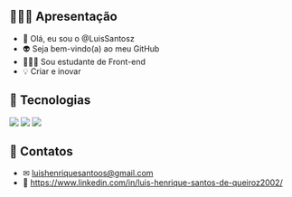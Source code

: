 ## 💁🏼‍♂️ Apresentação
- 👋 Olá, eu sou o @LuisSantosz
- 👽 Seja bem-vindo(a) ao meu GitHub
- 👨🏼‍💻 Sou estudante de Front-end
- 💡 Criar e inovar

  
## 🧠 Tecnologias
<div>
  <img src="https://img.shields.io/badge/HTML-239120?style=for-the-badge&logo=html5&logoColor=white">
  <img src="https://img.shields.io/badge/CSS-239120?&style=for-the-badge&logo=css3&logoColor=white">
  <img src="https://img.shields.io/badge/JavaScript-F7DF1E?style=for-the-badge&logo=javascript&logoColor=black">
</div>

## 📂 Contatos
- ✉ luishenriquesantoos@gmail.com
- 🔵 https://www.linkedin.com/in/luis-henrique-santos-de-queiroz2002/


   
      
